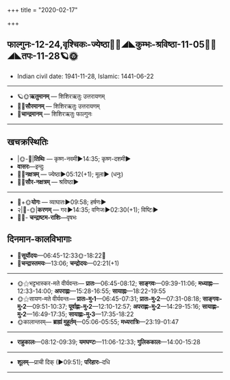 +++
title = "2020-02-17"

+++
## फाल्गुनः-12-24,वृश्चिकः-ज्येष्ठा🌛🌌◢◣कुम्भः-श्रविष्ठा-11-05🌌🌞◢◣तपः-11-28🪐🌞
- Indian civil date: 1941-11-28, Islamic: 1441-06-22
___________________
- 🪐🌞**ऋतुमानम्** — शिशिरऋतुः उत्तरायणम्
- 🌌🌞**सौरमानम्** — शिशिरऋतुः उत्तरायणम्
- 🌛**चान्द्रमानम्** — शिशिरऋतुः फाल्गुनः
___________________


## खचक्रस्थितिः
- |🌞-🌛|**तिथिः** — कृष्ण-नवमी►14:35; कृष्ण-दशमी►  
- **वासरः**—इन्दुः  
- 🌌🌛**नक्षत्रम्** — ज्येष्ठा►05:12(+1); मूला► (धनुः)  
- 🌌🌞**सौर-नक्षत्रम्** — श्रविष्ठा►  
___________________
- 🌛+🌞**योगः** — व्याघातः►09:58; हर्षणः►  
- २|🌛-🌞|**करणम्** — गरः►14:35; वणिजः►02:30(+1); विष्टिः►  
- 🌌🌛- **चन्द्राष्टम-राशिः**—वृषभः  


## दिनमान-कालविभागाः
- 🌅**सूर्योदयः**—06:45-12:33🌞️-18:22🌇  
- 🌛**चन्द्रास्तमयः**—13:06; **चन्द्रोदयः**—02:21(+1)  
___________________
- 🌞⚝भट्टभास्कर-मते वीर्यवन्तः— **प्रातः**—06:45-08:12; **साङ्गवः**—09:39-11:06; **मध्याह्नः**—12:33-14:00; **अपराह्णः**—15:28-16:55; **सायाह्नः**—18:22-19:55  
- 🌞⚝सायण-मते वीर्यवन्तः— **प्रातः-मु॰1**—06:45-07:31; **प्रातः-मु॰2**—07:31-08:18; **साङ्गवः-मु॰2**—09:51-10:37; **पूर्वाह्णः-मु॰2**—12:10-12:57; **अपराह्णः-मु॰2**—14:29-15:16; **सायाह्णः-मु॰2**—16:49-17:35; **सायाह्णः-मु॰3**—17:35-18:22  
- 🌞कालान्तरम्— **ब्राह्मं मुहूर्तम्**—05:06-05:55; **मध्यरात्रिः**—23:19-01:47  
___________________
- **राहुकालः**—08:12-09:39; **यमघण्टः**—11:06-12:33; **गुलिककालः**—14:00-15:28  
___________________
- **शूलम्**—प्राची दिक् (►09:51); **परिहारः**–दधि  
___________________
